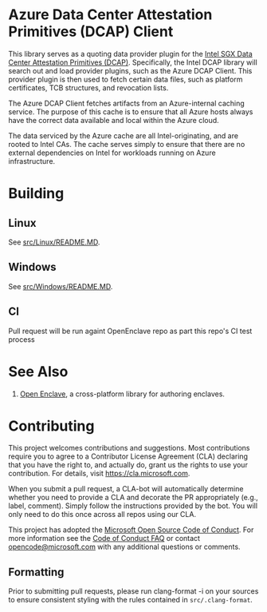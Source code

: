 # Azure Data Center Attestation Primitives (DCAP) Client

This library serves as a quoting data provider plugin for the
[Intel SGX Data Center Attestation Primitives (DCAP)](https://github.com/intel/SGXDataCenterAttestationPrimitives).
Specifically, the Intel DCAP library will search out and load provider plugins, such as the Azure DCAP
Client. This provider plugin is then used to fetch certain data files, such as platform certificates,
TCB structures, and revocation lists.

The Azure DCAP Client fetches artifacts from an Azure-internal caching service. The purpose of this
cache is to ensure that all Azure hosts always have the correct data available and local within
the Azure cloud.

The data serviced by the Azure cache are all Intel-originating, and are rooted to Intel CAs. The
cache serves simply to ensure that there are no external dependencies on Intel for workloads running
on Azure infrastructure.

# Building

## Linux

See [src/Linux/README.MD](src/Linux/README.MD).

## Windows

See [src/Windows/README.MD](src/Windows/README.MD).

## CI
   Pull request will be run againt OpenEnclave repo as part this repo's CI test process

# See Also

1. [Open Enclave](https://github.com/Microsoft/openenclave), a cross-platform library for authoring
   enclaves.

# Contributing

This project welcomes contributions and suggestions.  Most contributions require you to agree to a
Contributor License Agreement (CLA) declaring that you have the right to, and actually do, grant us
the rights to use your contribution. For details, visit https://cla.microsoft.com.

When you submit a pull request, a CLA-bot will automatically determine whether you need to provide
a CLA and decorate the PR appropriately (e.g., label, comment). Simply follow the instructions
provided by the bot. You will only need to do this once across all repos using our CLA.

This project has adopted the [Microsoft Open Source Code of Conduct](https://opensource.microsoft.com/codeofconduct/).
For more information see the [Code of Conduct FAQ](https://opensource.microsoft.com/codeofconduct/faq/) or
contact [opencode@microsoft.com](mailto:opencode@microsoft.com) with any additional questions or comments.

## Formatting

Prior to submitting pull requests, please run clang-format -i on your sources to ensure consistent
styling with the rules contained in `src/.clang-format`.
